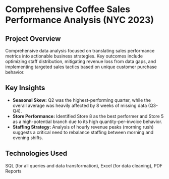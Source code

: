 # Comprehensive Coffee Sales Performance Analysis (NYC 2023)
## Project Overview
Comprehensive data analysis focused on translating sales performance metrics into actionable business strategies. Key outcomes include optimizing staff distribution, mitigating revenue loss from data gaps, and implementing targeted sales tactics based on unique customer purchase behavior.
## Key Insights
* **Seasonal Skew:** Q2 was the highest-performing quarter, while the overall average was heavily affected by 8 weeks of missing data (Q3-Q4).
* **Store Performance:** Identified Store 8 as the best performer and Store 5 as a high-potential branch due to its high quantity-per-invoice behavior.
*  **Staffing Strategy:** Analysis of hourly revenue peaks (morning rush) suggests a critical need to rebalance staffing between morning and evening shifts.
  ## Technologies Used
  SQL (for all queries and data transformation), Excel (for data cleaning), PDF Reports
